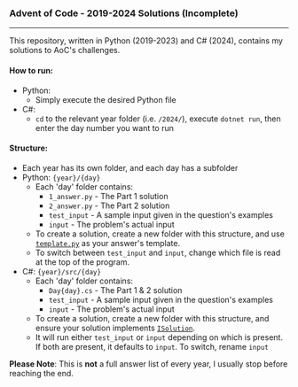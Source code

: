 ### Advent of Code - 2019-2024 Solutions (Incomplete)
---

This repository, written in Python (2019-2023) and C# (2024), contains my solutions to AoC's challenges.


#### How to run:
- Python:
  - Simply execute the desired Python file
- C#:
  - `cd` to the relevant year folder (i.e. `/2024/`), execute `dotnet run`, then enter the day number you want to run


#### Structure:
- Each year has its own folder, and each day has a subfolder
- Python: `{year}/{day}`
  - Each 'day' folder contains:
    - `1_answer.py` - The Part 1 solution
    - `2_answer.py` - The Part 2 solution
    - `test_input` - A sample input given in the question's examples 
    - `input` - The problem's actual input
  - To create a solution, create a new folder with this structure, and use [`template.py`](./template.py) as your answer's template.
  - To switch between `test_input` and `input`, change which file is read at the top of the program.
- C#: `{year}/src/{day}`
  - Each 'day' folder contains:
    - `Day{day}.cs` - The Part 1 & 2 solution
    - `test_input` - A sample input given in the question's examples 
    - `input` - The problem's actual input
  - To create a solution, create a new folder with this structure, and ensure your solution implements [`ISolution`](./2024/src/ISolution.cs).
  - It will run either `test_input` or `input` depending on which is present. If both are present, it defaults to `input`. To switch, rename `input`

**Please Note**: This is __not__ a full answer list of every year, I usually stop before reaching the end.
